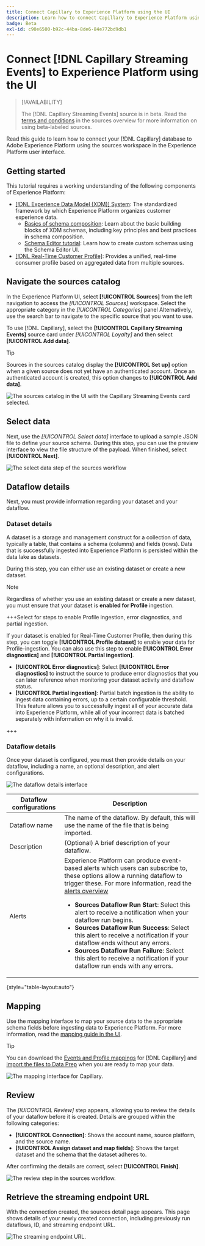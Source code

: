 ```yaml
---
title: Connect Capillary to Experience Platform using the UI
description: Learn how to connect Capillary to Experience Platform using the the UI
badge: Beta
exl-id: c90e6500-b92c-44ba-8de6-84e772bd9db1
---
```

# Connect [!DNL Capillary Streaming Events] to Experience Platform using the UI

>[!AVAILABILITY]
>
>The [!DNL Capillary Streaming Events] source is in beta. Read the [terms and conditions](../../../../home.md#terms-and-conditions) in the sources overview for more information on using beta-labeled sources.

Read this guide to learn how to connect your [!DNL Capillary] database to Adobe Experience Platform using the sources workspace in the Experience Platform user interface.

## Getting started

This tutorial requires a working understanding of the following components of Experience Platform:

* [[!DNL Experience Data Model (XDM)] System](../../../../../xdm/home.md): The standardized framework by which Experience Platform organizes customer experience data.
  * [Basics of schema composition](../../../../../xdm/schema/composition.md): Learn about the basic building blocks of XDM schemas, including key principles and best practices in schema composition.
  * [Schema Editor tutorial](../../../../../xdm/tutorials/create-schema-ui.md): Learn how to create custom schemas using the Schema Editor UI.
* [[!DNL Real-Time Customer Profile]](../../../../../profile/home.md): Provides a unified, real-time consumer profile based on aggregated data from multiple sources.

## Navigate the sources catalog

In the Experience Platform UI, select **[!UICONTROL Sources]** from the left navigation to access the *[!UICONTROL Sources]* workspace. Select the appropriate category in the *[!UICONTROL Categories]* panel Alternatively, use the search bar to navigate to the specific source that you want to use.

To use [!DNL Capillary], select the **[!UICONTROL Capillary Streaming Events]** source card under *[!UICONTROL Loyalty]* and then select **[!UICONTROL Add data]**.

>[!TIP]
>
>Sources in the sources catalog display the **[!UICONTROL Set up]** option when a given source does not yet have an authenticated account. Once an authenticated account is created, this option changes to **[!UICONTROL Add data]**.

![The sources catalog in the UI with the Capillary Streaming Events card selected.](../../../../images/tutorials/create/capillary/catalog.png)

## Select data

Next, use the *[!UICONTROL Select data]* interface to upload a sample JSON file to define your source schema. During this step, you can use the preview interface to view the file structure of the payload. When finished, select **[!UICONTROL Next]**.

![The select data step of the sources workflow](../../../../images/tutorials/create/capillary/select-data.png)

## Dataflow details

Next, you must provide information regarding your dataset and your dataflow.

### Dataset details

A dataset is a storage and management construct for a collection of data, typically a table, that contains a schema (columns) and fields (rows). Data that is successfully ingested into Experience Platform is persisted within the data lake as datasets. 

During this step, you can either use an existing dataset or create a new dataset.

>[!NOTE]
>
>Regardless of whether you use an existing dataset or create a new dataset, you must ensure that your dataset is **enabled for Profile** ingestion.

+++Select for steps to enable Profile ingestion, error diagnostics, and partial ingestion.

If your dataset is enabled for Real-Time Customer Profile, then during this step, you can toggle **[!UICONTROL Profile dataset]** to enable your data for Profile-ingestion. You can also use this step to enable **[!UICONTROL Error diagnostics]** and **[!UICONTROL Partial ingestion]**.

* **[!UICONTROL Error diagnostics]**: Select **[!UICONTROL Error diagnostics]** to instruct the source to produce error diagnostics that you can later reference when monitoring your dataset activity and dataflow status.
* **[!UICONTROL Partial ingestion]**: Partial batch ingestion is the ability to ingest data containing errors, up to a certain configurable threshold. This feature allows you to successfully ingest all of your accurate data into Experience Platform, while all of your incorrect data is batched separately with information on why it is invalid.

+++
 
### Dataflow details

Once your dataset is configured, you must then provide details on your dataflow, including a name, an optional description, and alert configurations.

![The dataflow details interface](../../../../images/tutorials/create/capillary/dataflow-detail.png)

| Dataflow configurations | Description |
| --- | --- |
| Dataflow name | The name of the dataflow.  By default, this will use the name of the file that is being imported. |
| Description | (Optional) A brief description of your dataflow. |
| Alerts | Experience Platform can produce event-based alerts which users can subscribe to, these options allow a running dataflow to trigger these.  For more information, read the [alerts overview](../../alerts.md) <ul><li>**Sources Dataflow Run Start**: Select this alert to receive a notification when your dataflow run begins.</li><li>**Sources Dataflow Run Success**: Select this alert to receive a notification if your dataflow ends without any errors.</li><li>**Sources Dataflow Run Failure**: Select this alert to receive a notification if your dataflow run ends with any errors.</li></ul> |

{style="table-layout:auto"}

## Mapping

Use the mapping interface to map your source data to the appropriate schema fields before ingesting data to Experience Platform. For more information, read the [mapping guide in the UI](../../../../../data-prep/ui/mapping.md).

>[!TIP]
>
>You can download the [Events and Profile mappings](../../../../images/tutorials/create/capillary/mappings.zip) for [!DNL Capillary] and [import the files to Data Prep](../../../../../data-prep/ui/mapping.md#import-mapping) when you are ready to map your data.

![The mapping interface for Capillary.](../../../../images/tutorials/create/capillary/mappings.png)

## Review

The *[!UICONTROL Review]* step appears, allowing you to review the details of your dataflow before it is created. Details are grouped within the following categories:

* **[!UICONTROL Connection]**: Shows the account name, source platform, and the source name.
* **[!UICONTROL Assign dataset and map fields]**: Shows the target dataset and the schema that the dataset adheres to.

After confirming the details are correct, select **[!UICONTROL Finish]**.

![The review step in the sources workflow.](../../../../images/tutorials/create/capillary/review.png)

## Retrieve the streaming endpoint URL

With the connection created, the sources detail page appears. This page shows details of your newly created connection, including previously run dataflows, ID, and streaming endpoint URL.

![The streaming endpoint URL.](../../../../images/tutorials/create/capillary/endpoint-url.png)
